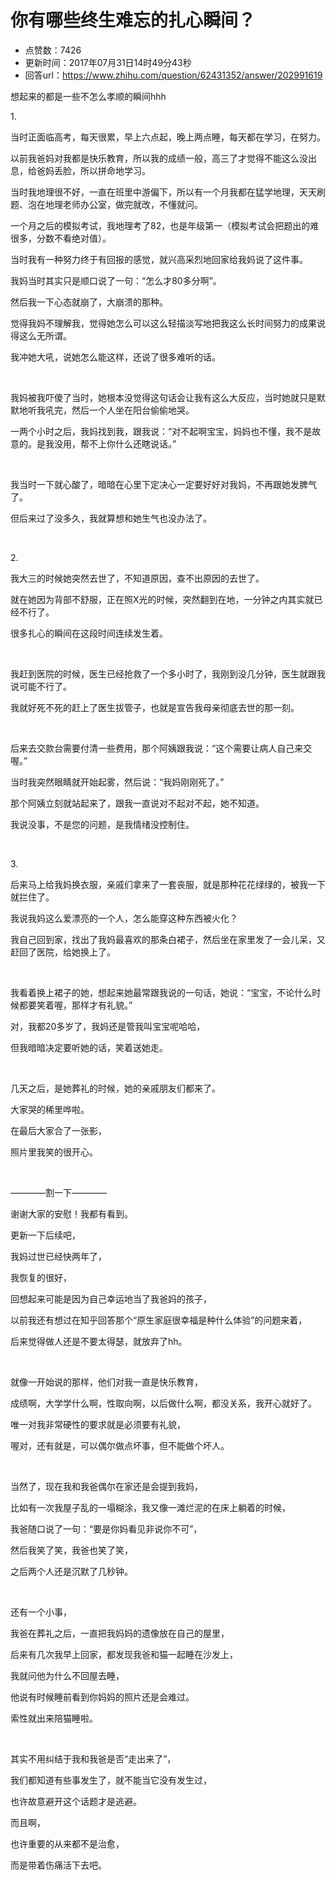 # 你有哪些终生难忘的扎心瞬间？
- 点赞数：7426
- 更新时间：2017年07月31日14时49分43秒
- 回答url：https://www.zhihu.com/question/62431352/answer/202991619
<body>
 <p data-pid="tqJ5MZ5L">想起来的都是一些不怎么孝顺的瞬间hhh</p>
 <p data-pid="lyZiPEl_">1.</p>
 <p data-pid="57FvIHwg">当时正面临高考，每天很累，早上六点起，晚上两点睡，每天都在学习，在努力。</p>
 <p data-pid="KhPOT3t0">以前我爸妈对我都是快乐教育，所以我的成绩一般，高三了才觉得不能这么没出息，给爸妈丢脸，所以拼命地学习。</p>
 <p data-pid="c-o_xvTZ">当时我地理很不好，一直在班里中游偏下，所以有一个月我都在猛学地理，天天刷题、泡在地理老师办公室，做完就改，不懂就问。</p>
 <p data-pid="yXRRHLAu">一个月之后的模拟考试，我地理考了82，也是年级第一（模拟考试会把题出的难很多，分数不看绝对值）。</p>
 <p data-pid="_AM3nxmK">当时我有一种努力终于有回报的感觉，就兴高采烈地回家给我妈说了这件事。</p>
 <p data-pid="MehsxzAn">我妈当时其实只是顺口说了一句：“怎么才80多分啊”。</p>
 <p data-pid="oaMef0ix">然后我一下心态就崩了，大崩溃的那种。</p>
 <p data-pid="QpPgcQjt">觉得我妈不理解我，觉得她怎么可以这么轻描淡写地把我这么长时间努力的成果说得这么无所谓。</p>
 <p data-pid="x_hd_l6c">我冲她大吼，说她怎么能这样，还说了很多难听的话。</p>
 <p class="ztext-empty-paragraph"><br></p>
 <p data-pid="-_Bv_W2v">我妈被我吓傻了当时，她根本没觉得这句话会让我有这么大反应，当时她就只是默默地听我吼完，然后一个人坐在阳台偷偷地哭。</p>
 <p data-pid="1AhXHGgU">一两个小时之后，我妈找到我，跟我说：“对不起啊宝宝，妈妈也不懂，我不是故意的。是我没用，帮不上你什么还瞎说话。”</p>
 <p class="ztext-empty-paragraph"><br></p>
 <p data-pid="MdruC5kJ">我当时一下就心酸了，暗暗在心里下定决心一定要好好对我妈，不再跟她发脾气了。</p>
 <p data-pid="3DXJDtoS">但后来过了没多久，我就算想和她生气也没办法了。</p>
 <p class="ztext-empty-paragraph"><br></p>
 <p data-pid="lFRNAI7J">2.</p>
 <p data-pid="V6vPKU02">我大三的时候她突然去世了，不知道原因，查不出原因的去世了。</p>
 <p data-pid="CAwAjjva">就在她因为背部不舒服，正在照X光的时候，突然翻到在地，一分钟之内其实就已经不行了。</p>
 <p data-pid="23J2LtMT">很多扎心的瞬间在这段时间连续发生着。</p>
 <p class="ztext-empty-paragraph"><br></p>
 <p data-pid="sev1oaxQ">我赶到医院的时候，医生已经抢救了一个多小时了，我刚到没几分钟，医生就跟我说可能不行了。</p>
 <p data-pid="CEkfKW-q">我就好死不死的赶上了医生拔管子，也就是宣告我母亲彻底去世的那一刻。</p>
 <p class="ztext-empty-paragraph"><br></p>
 <p data-pid="8nJGcxjj">后来去交款台需要付清一些费用，那个阿姨跟我说：“这个需要让病人自己来交喔。”</p>
 <p data-pid="WKoAIicV">当时我突然眼睛就开始起雾，然后说：“我妈刚刚死了。”</p>
 <p data-pid="RLfmL88C">那个阿姨立刻就站起来了，跟我一直说对不起对不起，她不知道。</p>
 <p data-pid="n0rEWB9g">我说没事，不是您的问题，是我情绪没控制住。</p>
 <p class="ztext-empty-paragraph"><br></p>
 <p data-pid="hFZH2ikd">3.</p>
 <p data-pid="isgzBpbi">后来马上给我妈换衣服，亲戚们拿来了一套丧服，就是那种花花绿绿的，被我一下就拦住了。</p>
 <p data-pid="bQsLBOGE">我说我妈这么爱漂亮的一个人，怎么能穿这种东西被火化？</p>
 <p data-pid="0J35G711">我自己回到家，找出了我妈最喜欢的那条白裙子，然后坐在家里发了一会儿呆，又赶回了医院，给她换上了。</p>
 <p class="ztext-empty-paragraph"><br></p>
 <p data-pid="haWkz3G6">我看着换上裙子的她，想起来她最常跟我说的一句话，她说：“宝宝，不论什么时候都要笑着喔，那样才有礼貌。”</p>
 <p data-pid="UQvlMeFP">对，我都20多岁了，我妈还是管我叫宝宝呢哈哈，</p>
 <p data-pid="qrwDhd7L">但我暗暗决定要听她的话，笑着送她走。</p>
 <p class="ztext-empty-paragraph"><br></p>
 <p data-pid="gTD2O8Dz">几天之后，是她葬礼的时候，她的亲戚朋友们都来了。</p>
 <p data-pid="Au_K0w_Q">大家哭的稀里哗啦。</p>
 <p data-pid="eWfo8nbr">在最后大家合了一张影，</p>
 <p data-pid="k6QjWYr9">照片里我笑的很开心。</p>
 <p class="ztext-empty-paragraph"><br></p>
 <p data-pid="0U3qA8cd">————割一下————</p>
 <p data-pid="2Uhzk580">谢谢大家的安慰！我都有看到。</p>
 <p data-pid="N6Lzf4Ib">更新一下后续吧，</p>
 <p data-pid="Ks9gfu3b">我妈过世已经快两年了，</p>
 <p data-pid="ZhFYOd7w">我恢复的很好，</p>
 <p data-pid="pc6GtbSe">回想起来可能是因为自己幸运地当了我爸妈的孩子，</p>
 <p data-pid="40LCIk-k">以前我还有想过在知乎回答那个“原生家庭很幸福是种什么体验”的问题来着，</p>
 <p data-pid="sz2157hw">后来觉得做人还是不要太得瑟，就放弃了hh。</p>
 <p class="ztext-empty-paragraph"><br></p>
 <p data-pid="vR4Knw7c">就像一开始说的那样，他们对我一直是快乐教育，</p>
 <p data-pid="cVsxH_78">成绩啊，大学学什么啊，性取向啊，以后做什么啊，都没关系，我开心就好了。</p>
 <p data-pid="gjWtwx1n">唯一对我非常硬性的要求就是必须要有礼貌，</p>
 <p data-pid="ZbUYH1IK">喔对，还有就是，可以偶尔做点坏事，但不能做个坏人。</p>
 <p class="ztext-empty-paragraph"><br></p>
 <p data-pid="ZiF4KHj8">当然了，现在我和我爸偶尔在家还是会提到我妈，</p>
 <p data-pid="eKzVM_NJ">比如有一次我屋子乱的一塌糊涂，我又像一滩烂泥的在床上躺着的时候，</p>
 <p data-pid="vsfBud1g">我爸随口说了一句：“要是你妈看见非说你不可”，</p>
 <p data-pid="4i9xD5Kl">然后我笑了笑，我爸也笑了笑，</p>
 <p data-pid="BpT5D2eC">之后两个人还是沉默了几秒钟。</p>
 <p class="ztext-empty-paragraph"><br></p>
 <p data-pid="lb-Oo9-d">还有一个小事，</p>
 <p data-pid="lyQZjagx">我爸在葬礼之后，一直把我妈妈的遗像放在自己的屋里，</p>
 <p data-pid="w233iuHB">后来有几次我早上回家，都发现我爸和猫一起睡在沙发上，</p>
 <p data-pid="34nDDtqU">我就问他为什么不回屋去睡，</p>
 <p data-pid="FwR0hl--">他说有时候睡前看到你妈妈的照片还是会难过。</p>
 <p data-pid="yE_DLDPH">索性就出来陪猫睡啦。</p>
 <p class="ztext-empty-paragraph"><br></p>
 <p data-pid="ijeK58Tt">其实不用纠结于我和我爸是否“走出来了”，</p>
 <p data-pid="rdMrm9vG">我们都知道有些事发生了，就不能当它没有发生过，</p>
 <p data-pid="hsqieND7">也许故意避开这个话题才是逃避。</p>
 <p data-pid="HO8ymCKN">而且啊，</p>
 <p data-pid="FmipyD5O">也许重要的从来都不是治愈，</p>
 <p data-pid="81YoRQoO">而是带着伤痛活下去吧。</p>
</body>